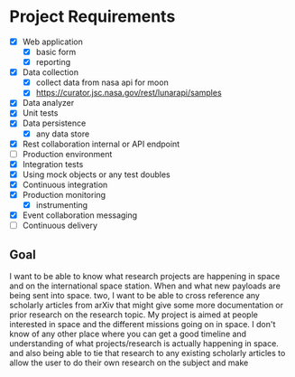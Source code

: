 # Project Requirements

- [x] Web application
	- [x] basic form
	- [x] reporting
- [x] Data collection
	- [x] collect data from nasa api for moon
	- [x] https://curator.jsc.nasa.gov/rest/lunarapi/samples
- [x] Data analyzer
- [x] Unit tests
- [x] Data persistence
	- [x] any data store
- [x] Rest collaboration internal or API endpoint
- [ ] Production environment
- [x] Integration tests
- [x] Using mock objects or any test doubles
- [x] Continuous integration
- [x] Production monitoring
	- [x] instrumenting
- [x] Event collaboration messaging
- [ ] Continuous delivery

## Goal
I want to be able to know what research projects are happening in space and on the international space station. When and what new payloads are being sent into space. two, I want to be able to cross reference any scholarly articles from arXiv that might give some more documentation or prior research on the research topic. My project is aimed at people interested in space and the different missions going on in space. I don't know of any other place where you can get a good timeline and understanding of what projects/research is actually happening in space. and also being able to tie that research to any existing scholarly articles to allow the user to do their own research on the subject and make 